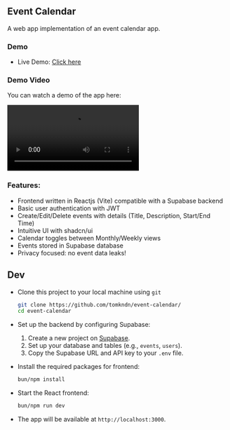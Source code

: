 ## Event Calendar

A web app implementation of an event calendar app.

### Demo

- Live Demo: [Click here](https://event-calender-tomkndn.netlify.app/)

### Demo Video

You can watch a demo of the app here:

<video controls>
  <source src="https://res.cloudinary.com/dkmiauica/video/upload/f_auto:video,q_auto/event-calendar-demo" type="video/mp4">
  Your browser does not support the video tag.
</video>

### Features:
- Frontend written in Reactjs (Vite) compatible with a Supabase backend
- Basic user authentication with JWT
- Create/Edit/Delete events with details (Title, Description, Start/End Time)
- Intuitive UI with shadcn/ui
- Calendar toggles between Monthly/Weekly views
- Events stored in Supabase database
- Privacy focused: no event data leaks!

## Dev

- Clone this project to your local machine using `git`

  ```bash
  git clone https://github.com/tomkndn/event-calendar/
  cd event-calendar
  ```

- Set up the backend by configuring Supabase:

  1. Create a new project on [Supabase](https://supabase.com/).
  2. Set up your database and tables (e.g., `events`, `users`).
  3. Copy the Supabase URL and API key to your `.env` file.

- Install the required packages for frontend:

  ```bash
  bun/npm install
  ```

- Start the React frontend:

  ```bash
  bun/npm run dev
  ```

- The app will be available at `http://localhost:3000`.

